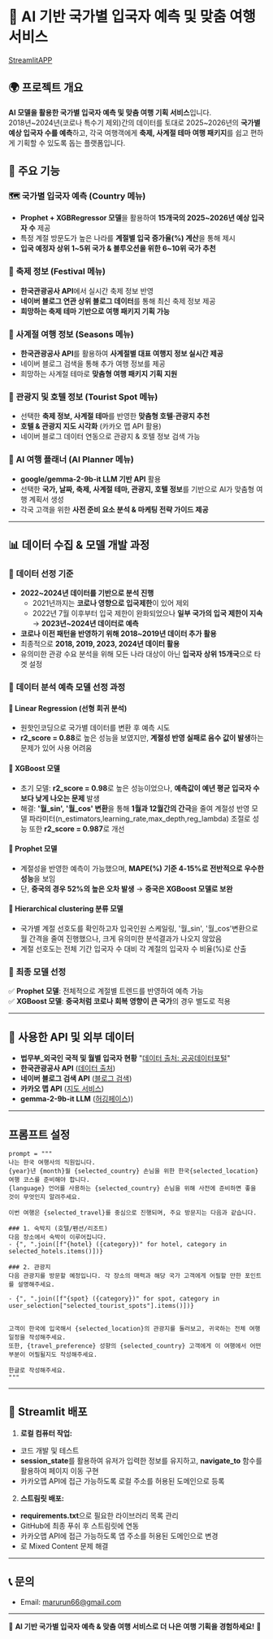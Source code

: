 # 📌 AI 기반 국가별 입국자 예측 및 맞춤 여행 서비스  
[StreamlitAPP](https://foreigner-entry-prediction-marurun66.streamlit.app/)

## 🌍 프로젝트 개요
**AI 모델을 활용한 국가별 입국자 예측 및 맞춤 여행 기획 서비스**입니다.  
2018년\~2024년(코로나 특수기 제외)간의 데이터를 토대로 2025\~2026년의 **국가별 예상 입국자 수를 예측**하고,
각국 여행객에게 **축제, 사계절 테마 여행 패키지**를 쉽고 편하게 기획할 수 있도록 돕는 플랫폼입니다.  

## 🚀 주요 기능

### 🗺️ **국가별 입국자 예측 (Country 메뉴)**
- **Prophet + XGBRegressor 모델**을 활용하여 **15개국의 2025~2026년 예상 입국자 수** 제공
- 특정 계절 방문도가 높은 나라를 **계절별 입국 증가율(%) 계산**을 통해 제시
- **입국 예정자 상위 1\~5위 국가 & 블루오션을 위한 6\~10위 국가 추천**

### 🎉 **축제 정보 (Festival 메뉴)**
- **한국관광공사 API**에서 실시간 축제 정보 반영
- **네이버 블로그 연관 상위 블로그 데이터**를 통해 최신 축제 정보 제공
- **희망하는 축제 테마 기반으로 여행 패키지 기획 가능**

### 🍁 **사계절 여행 정보 (Seasons 메뉴)**
- **한국관광공사 API**를 활용하여 **사계절별 대표 여행지 정보 실시간 제공**
- 네이버 블로그 검색을 통해 추가 여행 정보를 제공
- 희망하는 사계절 테마로 **맞춤형 여행 패키지 기획 지원**

### 🏨 **관광지 및 호텔 정보 (Tourist Spot 메뉴)**
- 선택한 **축제 정보, 사계절 테마**를 반영한 **맞춤형 호텔·관광지 추천**
- **호텔 & 관광지 지도 시각화** (카카오 맵 API 활용)
- 네이버 블로그 데이터 연동으로 관광지 & 호텔 정보 검색 가능

### 🤖 **AI 여행 플래너 (AI Planner 메뉴)**
- **google/gemma-2-9b-it LLM 기반 API** 활용
- 선택한 **국가, 날짜, 축제, 사계절 테마, 관광지, 호텔 정보**를 기반으로 AI가 맞춤형 여행 계획서 생성
- 각국 고객을 위한 **사전 준비 요소 분석 & 마케팅 전략 가이드 제공**

---

## 📊 **데이터 수집 & 모델 개발 과정**

### 📌 **데이터 선정 기준**
- **2022~2024년 데이터를 기반으로 분석 진행**
    - 2021년까지는 **코로나 영향으로 입국제한**이 있어 제외
    - 2022년 7월 이후부터 입국 제한이 완화되었으나 **일부 국가의 입국 제한이 지속** → **2023년~2024년 데이터로 예측**
- **코로나 이전 패턴을 반영하기 위해 2018~2019년 데이터 추가 활용**
- 최종적으로 **2018, 2019, 2023, 2024년 데이터 활용**
- 유의미한 관광 수요 분석을 위해 모든 나라 대상이 아닌 **입국자 상위 15개국**으로 타겟 설정

### 📌 **데이터 분석 예측 모델 선정 과정**

#### **🔹 Linear Regression (선형 회귀 분석)**
- 원핫인코딩으로 국가별 데이터를 변환 후 예측 시도
- **r2_score = 0.88**로 높은 성능을 보였지만, **계절성 반영 실패로 음수 값이 발생**하는 문제가 있어 사용 어려움

#### **🔹 XGBoost 모델**
- 초기 모델: **r2_score = 0.98**로 높은 성능이었으나, **예측값이 예년 평균 입국자 수보다 낮게 나오는 문제** 발생
- 해결: **'월_sin', '월_cos' 변환**을 통해 **1월과 12월간의 간극**을 줄여 계절성 반영 
    모델 파라미터(n_estimators,learning_rate,max_depth,reg_lambda) 조절로 성능 또한 **r2_score = 0.987**로 개선

#### **🔹 Prophet 모델**
- 계절성을 반영한 예측이 가능했으며, **MAPE(%) 기준 4-15%로 전반적으로 우수한 성능**을 보임
- 단, **중국의 경우 52%의 높은 오차 발생** → **중국은 XGBoost 모델로 보완**

#### **🔹 Hierarchical clustering 분류 모델**
- 국가별 계절 선호도를 확인하고자 입국인원 스케일링, '월_sin', '월_cos'변환으로 월 간격을 줄여 진행했으나, 크게 유의미한 분석결과가 나오지 않았음
- 계절 선호도는 전체 기간 입국자 수 대비 각 계절의 입국자 수 비율(%)로 산출

### 📌 **최종 모델 선정**
✅ **Prophet 모델**: 전체적으로 계절별 트렌드를 반영하여 예측 가능  
✅ **XGBoost 모델**: **중국처럼 코로나 회복 영향이 큰 국가**의 경우 별도로 적용  

---

## 📡 **사용한 API 및 외부 데이터**
- **법무부_외국인 국적 및 월별 입국자 현황** "[데이터 출처: 공공데이터포털](https://www.data.go.kr/data/3074937/fileData.do)"
- **한국관광공사 API** ([데이터 출처](https://www.data.go.kr/data/15101578/openapi.do#/API))
- **네이버 블로그 검색 API** ([블로그 검색](https://openapi.naver.com/v1/search/blog.json))
- **카카오 맵 API** ([지도 서비스](https://developers.kakao.com/console/app/1196178/config/platform))
- **gemma-2-9b-it LLM** ([허깅페이스](https://huggingface.co/google/gemma-2-9b-it)))
---
## **프롬프트 설정**
    prompt = """
    나는 한국 여행사의 직원입니다. 
    {year}년 {month}월 {selected_country} 손님을 위한 한국{selected_location} 여행 코스를 준비해야 합니다. 
    {language} 언어를 사용하는 {selected_country} 손님을 위해 사전에 준비하면 좋을 것이 무엇인지 알려주세요.

    이번 여행은 {selected_travel}를 중심으로 진행되며, 주요 방문지는 다음과 같습니다.

    ### 1. 숙박지 (호텔/펜션/리조트)
    다음 장소에서 숙박이 이루어집니다.
    - {", ".join([f"{hotel} ({category})" for hotel, category in selected_hotels.items()])}

    ### 2. 관광지
    다음 관광지를 방문할 예정입니다. 각 장소의 매력과 해당 국가 고객에게 어필할 만한 포인트를 설명해주세요.

    - {", ".join([f"{spot} ({category})" for spot, category in user_selection["selected_tourist_spots"].items()])}


    고객이 한국에 입국해서 {selected_location}의 관광지를 둘러보고, 귀국하는 전체 여행 일정을 작성해주세요.
    또한, {travel_preference} 성향의 {selected_country} 고객에게 이 여행에서 어떤 부분이 어필될지도 작성해주세요.

    한글로 작성해주세요.
    """
---
## 🚀 **Streamlit 배포**
1. **로컬 컴퓨터 작업:**  
- 코드 개발 및 테스트
- **session_state**를 활용하여 유저가 입력한 정보를 유지하고, **navigate_to** 함수를 활용하여 페이지 이동 구현
- 카카오맵 API에 접근 가능하도록 로컬 주소를 허용된 도메인으로 등록
2. **스트림릿 배포:**  
- **requirements.txt**으로 필요한 라이브러리 목록 관리
- GitHub에 최종 푸쉬 후 스트림릿에 연동
- 카카오맵 API에 접근 가능하도록 앱 주소를 허용된 도메인으로 변경
- <meta http-equiv="Content-Security-Policy" content="upgrade-insecure-requests"> 로 Mixed Content 문제 해결

---

## 📞 **문의**
- Email: marurun66@gmail.com
---

🎉 **AI 기반 국가별 입국자 예측 & 맞춤 여행 서비스로 더 나은 여행 기획을 경험하세요!** 🚀

